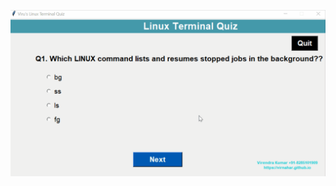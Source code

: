 ![alt text](https://github.com/virnahar/Python/blob/main/Quiz%20App%20With%20Tkinter/Quiz.gif "Quiz App")